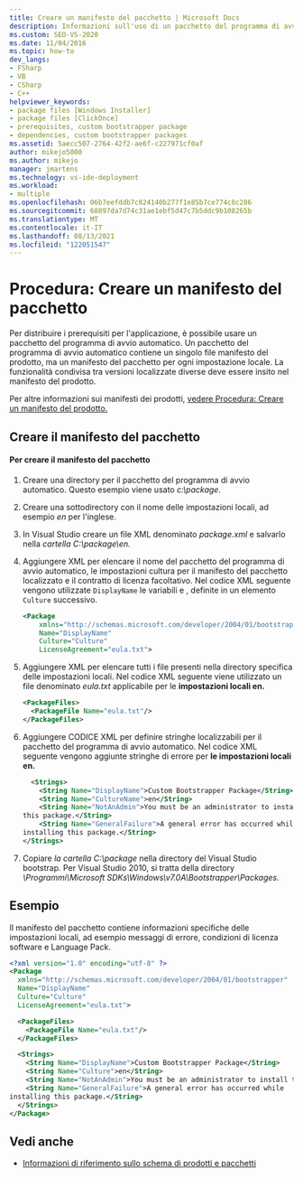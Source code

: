 ```yaml
---
title: Creare un manifesto del pacchetto | Microsoft Docs
description: Informazioni sull'uso di un pacchetto del programma di avvio automatico per distribuire i prerequisiti per l'applicazione ClickOnce, che contiene un manifesto del pacchetto per ogni impostazione locale.
ms.custom: SEO-VS-2020
ms.date: 11/04/2016
ms.topic: how-to
dev_langs:
- FSharp
- VB
- CSharp
- C++
helpviewer_keywords:
- package files [Windows Installer]
- package files [ClickOnce]
- prerequisites, custom bootstrapper package
- dependencies, custom bootstrapper packages
ms.assetid: 5aecc507-2764-42f2-ae6f-c227971cf0af
author: mikejo5000
ms.author: mikejo
manager: jmartens
ms.technology: vs-ide-deployment
ms.workload:
- multiple
ms.openlocfilehash: 06b7eefddb7c824140b277f1e85b7ce774c8c286
ms.sourcegitcommit: 68897da7d74c31ae1ebf5d47c7b5ddc9b108265b
ms.translationtype: MT
ms.contentlocale: it-IT
ms.lasthandoff: 08/13/2021
ms.locfileid: "122051547"
---
```

# <a name="how-to-create-a-package-manifest"></a>Procedura: Creare un manifesto del pacchetto
Per distribuire i prerequisiti per l'applicazione, è possibile usare un pacchetto del programma di avvio automatico. Un pacchetto del programma di avvio automatico contiene un singolo file manifesto del prodotto, ma un manifesto del pacchetto per ogni impostazione locale. La funzionalità condivisa tra versioni localizzate diverse deve essere insito nel manifesto del prodotto.

 Per altre informazioni sui manifesti dei prodotti, [vedere Procedura: Creare un manifesto del prodotto.](../deployment/how-to-create-a-product-manifest.md)

## <a name="create-the-package-manifest"></a>Creare il manifesto del pacchetto

#### <a name="to-create-the-package-manifest"></a>Per creare il manifesto del pacchetto

1. Creare una directory per il pacchetto del programma di avvio automatico. Questo esempio viene usato *c:\package*.

2. Creare una sottodirectory con il nome delle impostazioni locali, ad esempio *en* per l'inglese.

3. In Visual Studio creare un file XML denominato *package.xml* e salvarlo nella *cartella C:\package\en.*

4. Aggiungere XML per elencare il nome del pacchetto del programma di avvio automatico, le impostazioni cultura per il manifesto del pacchetto localizzato e il contratto di licenza facoltativo. Nel codice XML seguente vengono utilizzate `DisplayName` le variabili e , definite in un elemento `Culture` successivo.

    ```xml
    <Package
        xmlns="http://schemas.microsoft.com/developer/2004/01/bootstrapper"
        Name="DisplayName"
        Culture="Culture"
        LicenseAgreement="eula.txt">
    ```

5. Aggiungere XML per elencare tutti i file presenti nella directory specifica delle impostazioni locali. Nel codice XML seguente viene utilizzato un file denominato *eula.txt* applicabile per le **impostazioni locali en.**

    ```xml
    <PackageFiles>
      <PackageFile Name="eula.txt"/>
    </PackageFiles>
    ```

6. Aggiungere CODICE XML per definire stringhe localizzabili per il pacchetto del programma di avvio automatico. Nel codice XML seguente vengono aggiunte stringhe di errore per **le impostazioni locali en.**

    ```xml
      <Strings>
        <String Name="DisplayName">Custom Bootstrapper Package</String>
        <String Name="CultureName">en</String>
        <String Name="NotAnAdmin">You must be an administrator to install
    this package.</String>
        <String Name="GeneralFailure">A general error has occurred while
    installing this package.</String>
    </Strings>
    ```

7. Copiare *la cartella C:\package* nella directory del Visual Studio bootstrap. Per Visual Studio 2010, si tratta della directory *\Programmi\Microsoft SDKs\Windows\v7.0A\Bootstrapper\Packages.*

## <a name="example"></a>Esempio
 Il manifesto del pacchetto contiene informazioni specifiche delle impostazioni locali, ad esempio messaggi di errore, condizioni di licenza software e Language Pack.

```xml
<?xml version="1.0" encoding="utf-8" ?>
<Package
  xmlns="http://schemas.microsoft.com/developer/2004/01/bootstrapper"
  Name="DisplayName"
  Culture="Culture"
  LicenseAgreement="eula.txt">

  <PackageFiles>
    <PackageFile Name="eula.txt"/>
  </PackageFiles>

  <Strings>
    <String Name="DisplayName">Custom Bootstrapper Package</String>
    <String Name="Culture">en</String>
    <String Name="NotAnAdmin">You must be an administrator to install this package.</String>
    <String Name="GeneralFailure">A general error has occurred while
installing this package.</String>
  </Strings>
</Package>
```

## <a name="see-also"></a>Vedi anche
- [Informazioni di riferimento sullo schema di prodotti e pacchetti](../deployment/product-and-package-schema-reference.md)